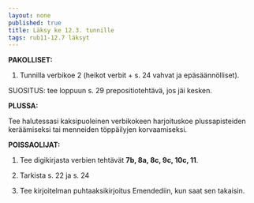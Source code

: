 ```yaml
---
layout: none
published: true
title: Läksy ke 12.3. tunnille
tags: rub11-12.7 läksyt
---
```

**PAKOLLISET:**

1. Tunnilla verbikoe 2 (heikot verbit + s. 24 vahvat ja epäsäännölliset).

SUOSITUS: tee loppuun s. 29 prepositiotehtävä, jos jäi kesken.

**PLUSSA:**

Tee halutessasi kaksipuoleinen verbikokeen harjoituskoe plussapisteiden keräämiseksi tai menneiden töppäilyjen korvaamiseksi.

**POISSAOLIJAT:**

1. Tee digikirjasta verbien tehtävät **7b, 8a, 8c, 9c, 10c, 11**.

2. Tarkista s. 22 ja s. 24

3. Tee kirjoitelman puhtaaksikirjoitus Emendediin, kun saat sen takaisin.
